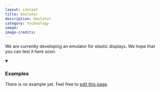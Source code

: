 ```yaml
---
layout: concept
title: Emulator
description: Emulator
category: technology
image: 
image-credits:
---
```


We are currently developing an emulator for elastic displays. We hope that you can test it here soon.

<details markdown="1" open>
<summary><h3>Examples</h3></summary> 

There is no example yet. Feel free to <a href="{{ site.repo }}/edit/master/{{ page.path }}" target="_blank"><i class="fa fa-edit fa-fw"></i> edit this page</a>.

</details>
